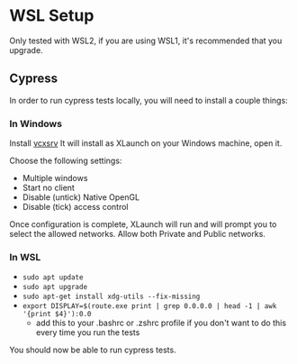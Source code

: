 # WSL Setup

Only tested with WSL2, if you are using WSL1, it's recommended that you upgrade.

## Cypress

In order to run cypress tests locally, you will need to install a couple things:

### In Windows

Install [vcxsrv](https://sourceforge.net/projects/vcxsrv/)
It will install as XLaunch on your Windows machine, open it.

Choose the following settings:

* Multiple windows
* Start no client
* Disable (untick) Native OpenGL
* Disable (tick) access control

Once configuration is complete, XLaunch will run and will prompt you to select the allowed networks. Allow both Private and Public networks.

### In WSL

* `sudo apt update`
* `sudo apt upgrade`
* `sudo apt-get install xdg-utils --fix-missing`
* `export DISPLAY=$(route.exe print | grep 0.0.0.0 | head -1 | awk '{print $4}'):0.0`
  * add this to your .bashrc or .zshrc profile if you don't want to do this every time you run the tests

You should now be able to run cypress tests.
